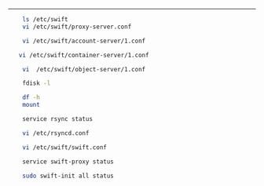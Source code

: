 ---------

```bash
    ls /etc/swift
    vi /etc/swift/proxy-server.conf
```
```bash
    vi /etc/swift/account-server/1.conf 
```
```bash
   vi /etc/swift/container-server/1.conf
```

```bash
    vi  /etc/swift/object-server/1.conf 
```
```bash
    fdisk -l
```
```bash
    df -h
    mount 
```

```bash
    service rsync status
```
```bash
    vi /etc/rsyncd.conf
```
```bash
    vi /etc/swift/swift.conf 
```
```bash
    service swift-proxy status
```
```bash
    sudo swift-init all status
```

